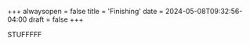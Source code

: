 +++
alwaysopen = false
title = 'Finishing'
date = 2024-05-08T09:32:56-04:00
draft = false
+++

STUFFFFF